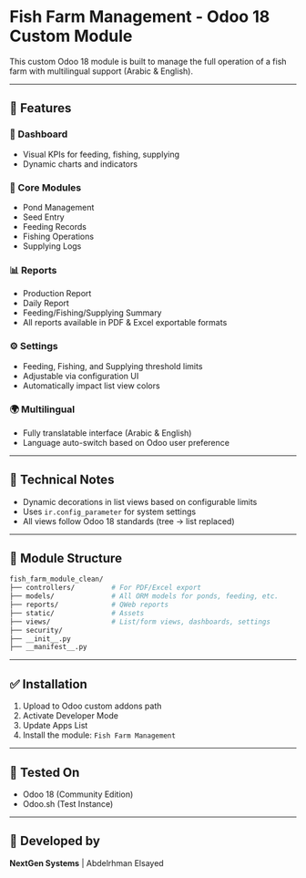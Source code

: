 # Fish Farm Management - Odoo 18 Custom Module

This custom Odoo 18 module is built to manage the full operation of a fish farm with multilingual support (Arabic & English).

---

## 🌟 Features

### 🎯 Dashboard
- Visual KPIs for feeding, fishing, supplying
- Dynamic charts and indicators

### 🧩 Core Modules
- Pond Management
- Seed Entry
- Feeding Records
- Fishing Operations
- Supplying Logs

### 📊 Reports
- Production Report
- Daily Report
- Feeding/Fishing/Supplying Summary
- All reports available in PDF & Excel exportable formats

### ⚙️ Settings
- Feeding, Fishing, and Supplying threshold limits
- Adjustable via configuration UI
- Automatically impact list view colors

### 🌍 Multilingual
- Fully translatable interface (Arabic & English)
- Language auto-switch based on Odoo user preference

---

## 🔧 Technical Notes

- Dynamic decorations in list views based on configurable limits
- Uses `ir.config_parameter` for system settings
- All views follow Odoo 18 standards (tree -> list replaced)

---

## 📁 Module Structure

```bash
fish_farm_module_clean/
├── controllers/         # For PDF/Excel export
├── models/              # All ORM models for ponds, feeding, etc.
├── reports/             # QWeb reports
├── static/              # Assets
├── views/               # List/form views, dashboards, settings
├── security/
├── __init__.py
├── __manifest__.py
```

---

## ✅ Installation

1. Upload to Odoo custom addons path
2. Activate Developer Mode
3. Update Apps List
4. Install the module: `Fish Farm Management`

---

## 🧪 Tested On

- Odoo 18 (Community Edition)
- Odoo.sh (Test Instance)

---

## 👤 Developed by
**NextGen Systems** | Abdelrhman Elsayed
